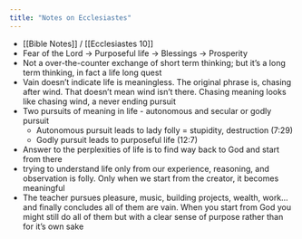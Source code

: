 ```yaml
---
title: "Notes on Ecclesiastes"
---
```


- [[Bible Notes]] / [[Ecclesiastes 10]]
- Fear of the Lord → Purposeful life → Blessings → Prosperity 
- Not a over-the-counter exchange of short term thinking; but it’s a long term thinking, in fact a life long quest
- Vain doesn’t indicate life is meaningless. The original phrase is, chasing after wind. That doesn’t mean wind isn’t there. Chasing meaning looks like chasing wind, a never ending pursuit
- Two pursuits of meaning in life - autonomous and secular or godly pursuit
	- Autonomous pursuit leads to lady folly = stupidity, destruction (7:29)
	- Godly pursuit leads to purposeful life (12:7)
- Answer to the perplexities of life is to find way back to God and start from there
- trying to understand life only from our experience, reasoning, and observation is folly. Only when we start from the creator, it becomes meaningful 
- The teacher pursues pleasure, music, building projects, wealth, work…and finally concludes all of them are vain. When you start from God you might still do all of them but with a clear sense of purpose rather than for it’s own sake
